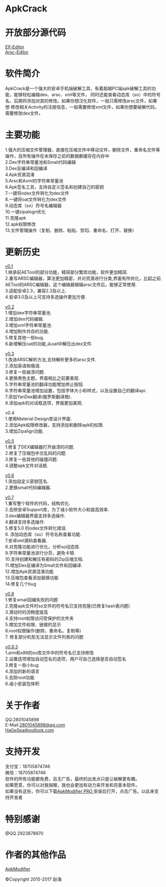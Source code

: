 # ApkCrack

开放部分源代码
==========================================================================================
[Elf-Editor](https://github.com/seaase/Elf-Editor)<br/>
[Arsc-Editor](https://github.com/seaase/ArscEditor)<br/>

软件简介
============================================================================================
ApkCrack是一个强大的安卓手机端破解工具，有着超越PC端apk破解工具的功能，能够轻松编辑dex、arsc、xml等文件，
同时还能查看动态库（so）中的符号名，后期将添加对其的修改。如果你想汉化软件，一般只需修改arsc文件，如果想
修改相关Activity的注册信息，一般需要修改xml文件，如果你想要破解代码，需要修改dex文件。

主要功能
=============================================================================================
1.强大的压缩文件管理器，直接在压缩文件中移动文件，删除文件，重命名文件等操作，且所有操作在未保存之前的数据都缓存在内存中<br/>
2.Dex字符串常量池和Smali代码编辑<br/>
3.Dex反编译和回编译<br/>
4.Apk资源混淆<br/>
5.Arsc和Axml的字符串常量池<br/>
6.Apk签名工具，支持自定义签名和创建自己的密钥<br/>
7.一键将odex文件转化为dex文件<br/>
8.一键将oat文件转化为dex文件<br/>
9.动态库（so）符号名编辑器<br/>
10.一键zipalogn优化<br/>
11.克隆apk<br/>
12.apk权限修改<br/>
13.文件管理操作（复制、删除、粘贴、剪切、重命名、打开、替换）<br/>

更新历史
==========================================================================================
[v0.1](http://pan.baidu.com/s/1nuXcFzF)<br/>
1.继承前AETool的部分功能，精简部分繁琐功能，软件更加精简.<br/>
2.重写ARSC编辑器，算法更加精密，并对资源进行分类,界面有所优化，比起之前AETool的ARSC编辑器，这个编辑器辑辑arsc文件后，能够正常使用.<br/>
3.适配安卓2.3，兼容2.3及以上.<br/>
4.安卓3.0及以上可支持多选操作更加方便.<br/>

[v0.2](http://pan.baidu.com/s/1jIa6Bno)<br/>
1.增加dex字符串常量池.<br/>
2.增加dex代码编辑.<br/>
3.增加xml字符串常量池.<br/>
4.增加制作共存的功能.<br/>
5.修复其他一些bug.<br/>
6.新增解压oat的功能,从oat中解压出dex文件.<br/>

[v0.3](http://pan.baidu.com/s/1skDrMX3)<br/>
1.改进ARSC解析方法,支持解析更多的arsc文件.<br/>
2.添加英语和俄语.<br/>
3.修复一些崩溃问题.<br/>
4.更换黑色主题，界面相比之前要美观.<br/>
5.字符串常量池的翻译功能增加停止按钮.<br/>
6.字符串常量池增加设置，包括字体大小和样式，以及设置自己的翻译api.<br/>
7.添加YanDex翻译(俄罗斯翻译商).<br/>
8.添加apk的对话框选项，界面更加美观.<br/>

v0.4<br/>
1.使用Material Design库设计界面.<br/>
2.添加Apk权限修改器，支持添加和删除apk的权限.<br/>
3.增加Zipalign功能.<br/>

[v0.5](http://pan.baidu.com/s/1mhOrrdA)<br/>
1.修复了DEX编辑器打开崩溃的问题.<br/>
2.修复了压缩包中文乱码的问题.<br/>
3.修复一些其他的碰撞问题.<br/>
4.调整apk文件对话框.<br/>

[v0.6](http://pan.baidu.com/s/1slThde9)<br/>
1.添加自定义密钥签名.<br/>
2.更换smali代码编辑器.<br/>

[v0.7](http://pan.baidu.com/s/1kVx5mfl)<br/>
1.重写整个软件的代码，结构优化.<br/>
2.去除安卓Support库，为了减小软件大小和提高效率.<br/>
3.dex编辑器界面支持多选操作.<br/>
4.翻译支持多选操作.<br/>
5.修复5.0 的odex文件转化错误.<br/>
6. 添加动态库（so）符号名称查看功能.<br/>
7.安卓xml源码查看器.<br/>
8.对克隆功能进行优化，分析so动态库.<br/>
9.字符串常量池进行分页，避免卡顿.<br/>
10.支持创建和解压有密码的Zip压缩文档.<br/>
11.增加Dex反编译为Smali文件和回编译.<br/>
12.增加Apk资源混淆功能<br/>
13.压缩包查看添加替换功能<br/>
14.修复几个bug<br/>

[v0.8](http://pan.baidu.com/s/1dE4mJrr)<br/>
1.修复smali回编失败的问题<br/>
2.克隆apk文件时so文件的符号名已支持克隆(已修复hash表问题)<br/>
3.滑动时的流畅度提高<br/>
4.支持root权限访问受保护的文件夹<br/>
5.增加文件权限、链接的显示<br/>
6.root权限操作(删除，重命名，复制等)<br/>
7. 修复部分机型无法显示文件列表的问题<br/>

[v0.9.3](http://pan.baidu.com/s/1jI7GDTk)<br/>
1.arm和x86的so库文件中的符号名已支持修改<br/>
2.设置选项增加自动签名的选项，用户可自己选择是否自动签名<br/>
3.修复一些小bug<br/>
4.添加的新的语言<br/>
5.去除root功能<br/>
6.减小安装包体积

关于作者
====================================================================
QQ:2801045898<br/>
E-Mail:2801045898@qq.com<br/>
HaGeSea@outlook.com<br/>

支持开发
==================================================================
支付宝：18705874746<br/>
微信：18705874746<br/>
软件的所有功能都免费，且无广告，最终的出发点只是让破解更有趣。<br/>
如果愿意，你可以对我捐赠，我也会更加有动力来开发和完善本软件。<br/>
如果没有这些，你可以下载[ApkModifier PRO ](http://pan.baidu.com/s/1eRFakvw)安装后打开，点击广告。以此来支持开发者<br/>

特别感谢
=================================================================
@QQ 2923878970<br/>

作者的其他作品
=================================================================
[ApkModifier](https://seaase.github.io/ApkModifier/)

©Copyright 2015-2017 赵海
